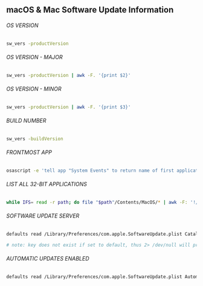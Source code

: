 ## macOS & Mac Software Update Information

###### OS VERSION
```bash
sw_vers -productVersion
```

###### OS VERSION - MAJOR
```bash
sw_vers -productVersion | awk -F. '{print $2}'
```

###### OS VERSION - MINOR
```bash
sw_vers -productVersion | awk -F. '{print $3}'
```

###### BUILD NUMBER
```bash
sw_vers -buildVersion
```

###### FRONTMOST APP
```bash
osascript -e 'tell app "System Events" to return name of first application process whose frontmost is true'
```

###### LIST ALL 32-BIT APPLICATIONS
```bash
while IFS= read -r path; do file "$path"/Contents/MacOS/* | awk -F: '!/for/&&/i386/&&!/x86_64/{print $1}'; done < <(find -x / -name "*.app" 2> /dev/null)
```

###### SOFTWARE UPDATE SERVER
```bash
defaults read /Library/Preferences/com.apple.SoftwareUpdate.plist CatalogURL 2> /dev/null

# note: key does not exist if set to default, thus 2> /dev/null will prevent using stderr
```

###### AUTOMATIC UPDATES ENABLED
```bash
defaults read /Library/Preferences/com.apple.SoftwareUpdate.plist AutomaticCheckEnabled
```
